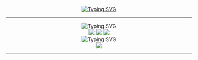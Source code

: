 <div align="center" dir="auto">
  	<a href="https://git.io/typing-svg">
	<img src="https://readme-typing-svg.demolab.com?font=Jersey+25+Charted&size=40&duration=2000&pause=3000&color=000000&background=FFFFFF00&center=true&vCenter=true&random=false&width=435&lines=welcome+to+my+github" alt="Typing SVG" /></a>
</div>

<hr/>
<div align="center" dir="auto">
 	<img src="https://readme-typing-svg.demolab.com?font=Jersey+25+Charted&duration=2000&pause=100000&color=000000&center=true&vCenter=true&random=false&width=435&lines=Tech+Stack" alt="Typing SVG" /></a>
</div>
<div align=center>
	<img src="https://img.shields.io/badge/python-3776AB?style=for-the-badge&logo=python&logoColor=white">
	<img src="https://img.shields.io/badge/folium-77B829?style=for-the-badge&logo=folium&logoColor=white">
	<img src="https://img.shields.io/badge/pandas-150458?style=for-the-badge&logo=pandas&logoColor=white">
</div>

<div align="center" dir="auto">
	<img src="https://readme-typing-svg.demolab.com?font=Jersey+25+Charted&duration=2000&pause=100000&color=000000&center=true&vCenter=true&random=false&width=435&lines=Blog" alt="Typing SVG" /></a>	
</div>
<div align=center>
	<a href="https://velog.io/@moneyandjelly_/posts" target="_blank"><img src="https://img.shields.io/badge/Velog-20C997?style=for-the-badge&logo=Velog&logoColor=white"></a>
    <br>
<hr/>
